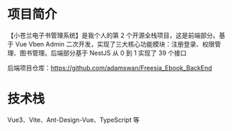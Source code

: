 # 项目简介

【小苍兰电子书管理系统】是我个人的第 2 个开源全栈项目，这是前端部分。基于 Vue Vben Admin 二次开发，实现了三大核心功能模块：注册登录、权限管理、图书管理。后端部分基于 NestJS 从 0 到 1 实现了 39 个接口

后端项目仓库：https://github.com/adamswan/Freesia_Ebook_BackEnd

# 技术栈

Vue3、Vite、Ant-Design-Vue、TypeScript 等
